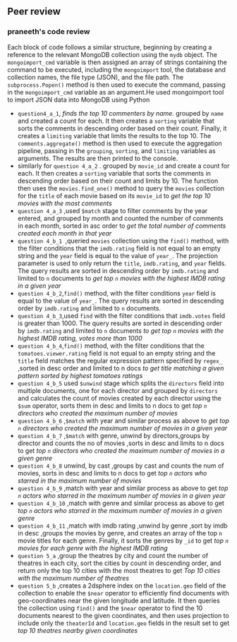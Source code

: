 ## Peer review

### praneeth's  code review

Each block of code follows a similar structure, beginning by creating a reference to the relevant MongoDB collection using the `mydb` object. The `mongoimport_cmd` variable is then assigned an array of strings containing the command to be executed, including the `mongoimport` tool, the database and collection names, the file type (JSON), and the file path. The `subprocess.Popen()` method is then used to execute the command, passing in the `mongoimport_cmd` variable as an argument.He used mongoimport tool to import JSON data into MongoDB using Python


-  `question4_a_1`, *finds the top 10 commenters by name.* grouped  by `name` and created a count for each. It then creates a `sorting` variable that sorts the comments in descending order based on their count. Finally, it creates a `limiting` variable that limits the results to the top 10. The `comments.aggregate()` method is then used to execute the aggregation pipeline, passing in the `grouping`, `sorting`, and `limiting` variables as arguments. The results are then printed to the console.
- similarly for `question 4_a_2` . grouped by `movie_id` and create a count for each. It then creates a `sorting` variable that sorts the comments in descending order based on their count and limits by 10. The function then uses the `movies.find_one()` method to query the `movies` collection for the `title` of each movie based on its `movie_id` to *get the top 10 movies with the most comments*
- `question 4_a_3` ,used  `$match` stage to filter comments by the year entered, and grouped by month and counted the number of comments in each month, sorted in asc order to *get the total number of comments created each month in that year*
- `question 4_b_1 `,queried `movies` collection using the `find()` method, with the filter conditions that the `imdb.rating` field is not equal to an empty string and the `year` field is equal to the value of `year_`. The projection parameter is used to only return the `title`, `imdb.rating`, and `year` fields. The query results are sorted in descending order by `imdb.rating` and limited to `n` documents to *get top `n` movies with the highest IMDB rating in a given year*
- `question 4_b_2`,`find()` method, with the filter conditions `year` field is equal to the value of `year_`. The query results are sorted in descending order by `imdb.rating` and limited to `n` documents.
- `question 4_b_3`,used `find` with the filter conditions that  `imdb.votes` field is greater than 1000. The query results are sorted in descending order by `imdb.rating` and limited to `n` documents *to get top `n` movies with the highest IMDB rating, votes more than 1000*
- `question 4_b_4`,`find()` method, with the filter conditions that the `tomatoes.viewer.rating` field is not equal to an empty string and the `title` field matches the regular expression pattern specified by `regex_` ,sorted in desc order and limited to n docs *to get title matching a given pattern sorted by highest tomatoes ratings*
- `question 4_b_5` used `$unwind` stage which splits the `directors` field into multiple documents, one for each director and  grouped by  `directors` and calculates the count of movies created by each director using the `$sum` operator, sorts them in desc and limits to n docs to get *top `n` directors who created the maximum number of movies*
- `question 4_b_6` ,`$match` with year and similar process as above to *get top `n` directors who created the maximum number of movies in a given year*
- `question 4_b_7` ,`$match` with genre, unwind by directors,groups by director and counts the no of movies ,sorts in desc and limits to n docs to get *top `n` directors who created the maximum number of movies in a given genre*
- `question 4_b_8` unwind, by cast ,groups by cast and counts the num of movies, sorts in desc and limits to n docs to get *top `n` actors who starred in the maximum number of movies*
- `question 4_b_9` ,match with year  and similar process as above to get *top `n` actors who starred in the maximum number of movies in a given year*
- `question 4_b_10` ,match with genre and similar process as above to get *top `n` actors who starred in the maximum number of movies in a given genre*
- `question 4_b_11` ,match with imdb rating ,unwind by genre ,sort by imdb in desc ,groups the movies by genre, and creates an array of the top `n` movie titles for each genre. Finally, it sorts the genres by `_id` to get *top `n` movies for each genre with the highest IMDB rating*
- `question 5_a` ,group the theatres by city and count the number of theatres in each city, sort the cities by count in descending order, and return only the top 10 cities with the most theatres to get *Top 10 cities with the maximum number of theatres*
- `question 5_b` ,creates a 2dsphere index on the `location.geo` field of the collection to enable the `$near` operator to efficiently find documents with geo-coordinates near the given longitude and latitude. It then queries the collection using `find()` and the `$near` operator to find the 10 documents nearest to the given coordinates, and then uses projection to include only the `theaterId` and `location.geo` fields in the result set to get *top 10 theatres nearby given coordinates*
